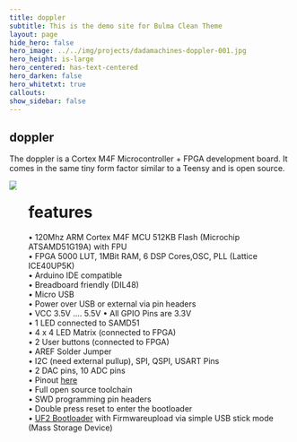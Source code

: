 ```yaml
---
title: doppler
subtitle: This is the demo site for Bulma Clean Theme
layout: page
hide_hero: false
hero_image: ../../img/projects/dadamachines-doppler-001.jpg
hero_height: is-large
hero_centered: has-text-centered
hero_darken: false
hero_whitetxt: true
callouts:
show_sidebar: false
---
```


<section class="section px-0 column is-8">
    <h1 class="title is-size-1-desktop">doppler</h1>
    <p class="subtitle is-size-3-desktop mt-1">The doppler is a Cortex M4F Microcontroller + FPGA development board. It comes in the same tiny form factor similar to a Teensy and is open source.</p>
</section>

<div class="columns mt-4">
    <div class="column">
        <img src="../../img/projects/doppler-003.jpg">
    </div>
    <div class="column">
        <h1 class="is-size-2-desktop">features</h1>
        <p class="is-size-5-desktop">• 120Mhz ARM Cortex M4F MCU 512KB Flash (Microchip ATSAMD51G19A) with FPU<br> • FPGA 5000 LUT, 1MBit RAM, 6 DSP Cores,OSC, PLL (Lattice ICE40UP5K) <br>• Arduino IDE compatible <br>• Breadboard friendly (DIL48)<br> • Micro USB <br>• Power over USB or external via pin headers <br>• VCC 3.5V …. 5.5V • All GPIO Pins are 3.3V <br>• 1 LED connected to SAMD51<br> • 4 x 4 LED Matrix (connected to FPGA) <br>• 2 User buttons (connected to FPGA)<br> • AREF Solder Jumper<br> • I2C (need external pullup), SPI, QSPI, USART Pins <br>• 2 DAC pins, 10 ADC pins <br>• Pinout <a href="https://github.com/dadamachines/doppler/blob/master/hardware/doppler-quickstart_print.pdf">here</a><br>• Full open source toolchain <br>• SWD programming pin headers <br>• Double press reset to enter the bootloader<br> • <a href="https://github.com/Microsoft/uf2-samdx1">UF2 Bootloader</a>&nbsp;with Firmwareupload via simple USB stick mode (Mass Storage Device)</p>
    </div>
</div>



